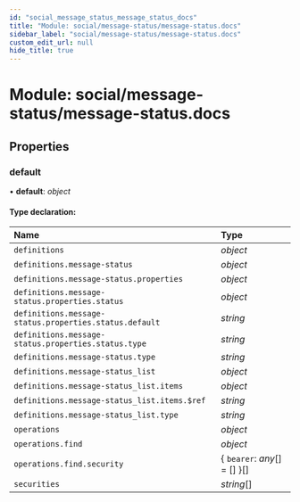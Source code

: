 ```yaml
---
id: "social_message_status_message_status_docs"
title: "Module: social/message-status/message-status.docs"
sidebar_label: "social/message-status/message-status.docs"
custom_edit_url: null
hide_title: true
---
```


# Module: social/message-status/message-status.docs

## Properties

### default

• **default**: *object*

#### Type declaration:

Name | Type |
:------ | :------ |
`definitions` | *object* |
`definitions.message-status` | *object* |
`definitions.message-status.properties` | *object* |
`definitions.message-status.properties.status` | *object* |
`definitions.message-status.properties.status.default` | *string* |
`definitions.message-status.properties.status.type` | *string* |
`definitions.message-status.type` | *string* |
`definitions.message-status_list` | *object* |
`definitions.message-status_list.items` | *object* |
`definitions.message-status_list.items.$ref` | *string* |
`definitions.message-status_list.type` | *string* |
`operations` | *object* |
`operations.find` | *object* |
`operations.find.security` | { `bearer`: *any*[] = [] }[] |
`securities` | *string*[] |
